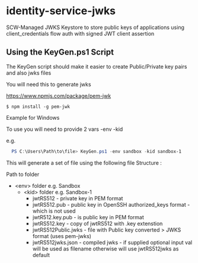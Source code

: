 # identity-service-jwks
SCW-Managed JWKS Keystore to store public keys of applications using client_credentials flow auth with signed JWT client assertion

## Using the KeyGen.ps1 Script

The KeyGen script should make it easier to create Public/Private key pairs and also jwks files 

You will need this to generate jwks

https://www.npmjs.com/package/pem-jwk

```
$ npm install -g pem-jwk
```

Example for Windows

To use you will need to provide 2 vars -env <environment>  -kid <keyname> 

e.g. 
  
```PowerShell  
  PS C:\Users\Path\to\file> KeyGen.ps1 -env sandbox -kid sandbox-1 
```
  
This will generate a set of file using the following file Structure : 

Path to folder
- \<env> folder e.g. Sandbox
  - \<kid> folder e.g. Sandbox-1
    - jwtRS512 - private key in PEM format
    - jwtRS512.pub - public key in OpenSSH authorized_keys format - which is not used
    - jwtR512.key.pub - is public key in PEM format
    - jwtRS512.key - copy of jwtRS512 with .key extenstion
    - jwtRS512Public.jwks - file with Public key converted > JWKS format (uses pem-jwks)
    - jwtRS512jwks.json - compiled jwks - if supplied optional input val will be used as filename otherwise will use jwtRS512jwks as default 
